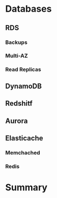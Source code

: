 # Databases

## RDS

### Backups

### Multi-AZ

### Read Replicas

## DynamoDB

## Redshitf

## Aurora

## Elasticache

### Memchached

### Redis

# Summary
